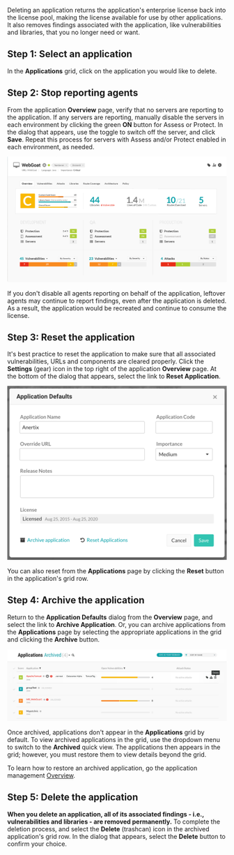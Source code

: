 <!--
title: "Deleting An Application"
description: "Instructions on how to delete an application"
tags: "user manage ui application delete"
-->


Deleting an application returns the application's enterprise license back into the license pool, making the license available for use by other applications. It also removes findings associated with the application, like vulnerabilities and libraries, that you no longer need or want.

## Step 1: Select an application

In the **Applications** grid, click on the application you would like to delete. 

## Step 2: Stop reporting agents

From the application **Overview** page, verify that no servers are reporting to the application. If any servers are reporting, manually disable the servers in each environment by clicking the green **ON** button for Assess or Protect. In the dialog that appears, use the toggle to switch off the server, and click **Save**. Repeat this process for servers with Assess and/or Protect enabled in each environment, as needed. 

<a href="assets/images/App-overview.png" rel="lightbox" title="Disable servers in the application's Overview page"><img class="thumbnail" src="assets/images/App-overview.png"/></a>

If you don't disable all agents reporting on behalf of the application, leftover agents may continue to report findings, even after the application is deleted. As a result, the application would be recreated and continue to consume the license. 

## Step 3: Reset the application

It's best practice to reset the application to make sure that all associated vulnerabilities, URLs and components are cleared properly. Click the **Settings** (gear) icon in the top right of the application **Overview** page. At the bottom of the dialog that appears, select the link to **Reset Application**.

<a href="assets/images/Application-defaults-dialog.png" rel="lightbox" title="Reset an application in the Application Defaults dialog"><img class="thumbnail" src="assets/images/Application-defaults-dialog.png"/></a>

You can also reset from the **Applications** page by clicking the **Reset** button in the application's grid row.

## Step 4: Archive the application

Return to the **Application Defaults** dialog from the **Overview** page, and select the link to **Archive Application**. Or, you can archive applications from the **Applications** page by selecting the appropriate applications in the grid and clicking the **Archive** button.

<a href="assets/images/Delete-applications.png" rel="lightbox" title="Delete applications in the batch action menu"><img class="thumbnail" src="assets/images/Delete-applications.png"/></a>

Once archived, applications don't appear in the **Applications** grid by default. To view archived applications in the grid, use the dropdown menu to switch to the **Archived** quick view. The applications then appears in the grid; however, you must restore them to view details beyond the grid. 

To learn how to restore an archived application, go the application management [Overview](user-appsmanage.html#overview). 

## Step 5: Delete the application

**When you delete an application, all of its associated findings - i.e., vulnerabilities and libraries - are removed permanently.** To complete the deletion process, and select the **Delete** (trashcan) icon in the archived application's grid row. In the dialog that appears, select the **Delete** button to confirm your choice. 

